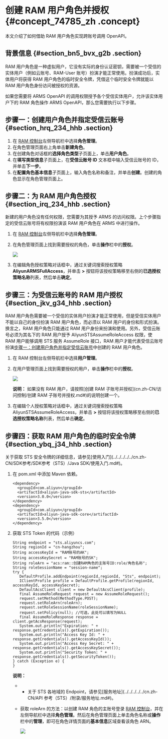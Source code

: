 # 创建 RAM 用户角色并授权 {#concept_74785_zh .concept}

本文介绍了如何借助 RAM 用户角色实现跨账号调用 OpenAPI。

## 背景信息 {#section_bn5_bvx_g2b .section}

RAM 用户角色是一种虚拟用户，它没有实际的身份认证密钥，需要被一个受信的实体用户（例如云账号、RAM-User 账号）扮演才能正常使用。扮演成功后，实体用户将获得 RAM 用户角色的临时安全令牌，凭借这个临时安全令牌就能以 RAM 用户角色身份访问被授权的资源。

如果您需要将 ARMS OpenAPI 的调用权限授予各个受信实体用户，允许该实体用户下的 RAM 角色操作 ARMS OpenAPI，那么您需要执行以下步骤。

## 步骤一：创建用户角色并指定受信云账号 {#section_hrq_234_hhb .section}

1.  在 [RAM 控制台](http://ram.console.aliyun.com)左侧导航栏中选择**角色管理**。
2.  在角色管理页面右上角单击**新建角色**。
3.  在创建角色对话框的**选择角色类型**子页面上，单击**用户角色**。
4.  在**填写类型信息**子页面上，在**受信云账号 ID** 文本框中输入受信云账号的 ID，并单击**下一步**。
5.  在**配置角色基本信息**子页面上，输入角色名称和备注，并单击**创建**。创建的角色显示在角色管理页面上。

## 步骤二：为 RAM 用户角色授权 {#section_irq_234_hhb .section}

新建的用户角色没有任何权限，您需要为其授予 ARMS 的访问权限。上个步骤指定的受信云账号将有权限扮演该 RAM 用户角色在 ARMS 中进行操作。

1.  在 [RAM 控制台](http://ram.console.aliyun.com)左侧导航栏中选择**角色管理**。
2.  在角色管理页面上找到需要授权的角色，单击**操作**栏中的**授权**。

    ![](http://static-aliyun-doc.oss-cn-hangzhou.aliyuncs.com/assets/img/152350/155489759443265_zh-CN.png) 

3.  在编辑角色授权策略对话框中，通过关键词搜索授权策略 **AliyunARMSFullAccess**，并单击 **\>** 按钮将该授权策略移至右侧的**已选授权策略名称**列表，然后单击**确定**。

## 步骤三：为受信云账号的 RAM 用户授权 {#section_jkv_g34_hhb .section}

RAM 用户角色需要被一个受信的实体用户扮演才能正常使用，但是受信实体用户不能以自己的身份扮演 RAM 用户角色，而必须以 RAM 用户的身份和形式扮演。换言之，RAM 用户角色只能通过 RAM 用户身份来扮演和使用。另外，受信云账号必须为其名下的 RAM 用户授予 AliyunSTSAssumeRoleAccess 权限，使 RAM 用户能够调用 STS 服务 AssumeRole 接口，RAM 用户才能代表受信云账号扮演[步骤一：创建用户角色并指定受信云账号](#section_hrq_234_hhb)中创建的 RAM 用户角色。

1.  在 RAM 控制台左侧导航栏中选择**用户管理**。
2.  在用户管理页面上找到需要授权的用户，单击**操作**栏中的**授权**。

    ![](http://static-aliyun-doc.oss-cn-hangzhou.aliyuncs.com/assets/img/152350/155489759443266_zh-CN.png) 

    **说明：** 如果没有 RAM 用户，请按照[创建 RAM 子账号并授权](cn.zh-CN/访问控制/创建 RAM 子账号并授权.md#)的说明创建一个。

3.  在编辑个人授权策略对话框中，通过关键词搜索授权策略 AliyunSTSAssumeRoleAccess，并单击 **\>** 按钮将该授权策略移至右侧的**已选授权策略名称**列表，然后单击**确定**。

## 步骤四：获取 RAM 用户角色的临时安全令牌 {#section_ybq_j34_hhb .section}

关于获取 STS 安全令牌的详细信息，请参见[使用入门](../../../../../cn.zh-CN/SDK参考/SDK参考（STS）/Java SDK/使用入门.md#)。

1.  在 pom.xml 中添加 Maven 依赖。

    ```
    <dependency>
      <groupId>com.aliyun</groupId>
      <artifactId>aliyun-java-sdk-sts</artifactId>
      <version>3.0.0</version>
    </dependency>
    <dependency>
      <groupId>com.aliyun</groupId>
      <artifactId>aliyun-java-sdk-core</artifactId>
      <version>3.5.0</version>
    </dependency>
    ```

2.  获取 STS Token 的代码（示例）

    ```
    String endpoint = "sts.aliyuncs.com";
    String regionId = "cn-hangzhou";
    String accessKeyId = "RAM账号的AK";
    String accessKeySecret = "RAM账号的SK";
    String roleArn = "acs:ram::创建RAM角色的主账号ID:role/角色名称";
    String roleSessionName = "session-name";
    try {
       DefaultProfile.addEndpoint(regionId,regionId, "Sts", endpoint);
       IClientProfile profile = DefaultProfile.getProfile(regionId, accessKeyId, accessKeySecret);
       DefaultAcsClient client = new DefaultAcsClient(profile);
       final AssumeRoleRequest request = new AssumeRoleRequest();
       request.setMethod(MethodType.POST);
       request.setRoleArn(roleArn);
       request.setRoleSessionName(roleSessionName);
       request.setPolicy(null); //可选，此处可以填写为NULL
       final AssumeRoleResponse response = client.getAcsResponse(request);
       System.out.println("Expiration: " + response.getCredentials().getExpiration());
       System.out.println("Access Key Id: " + response.getCredentials().getAccessKeyId());
       System.out.println("Access Key Secret: " + response.getCredentials().getAccessKeySecret());
       System.out.println("Security Token: " + response.getCredentials().getSecurityToken());
    } catch (Exception e) {
    }
    ```

    **说明：** 

    -   -   关于 STS 各地域的 Endpoint，请参见[服务地址](../../../../../cn.zh-CN/API 参考（STS）/附录/服务地址.md#)。
    -   获取 roleArn 的方法：以创建 RAM 角色的主账号登录 [RAM 控制台](http://ram.console.aliyun.com)，并在左侧导航栏中选择**角色管理**。然后在角色管理页面上单击角色名称或**操作**栏中的**管理**，即可在角色详情页面的**基本信息**区域查看该角色 ARN。

        ![](http://static-aliyun-doc.oss-cn-hangzhou.aliyuncs.com/assets/img/152350/155489759443267_zh-CN.png) 


